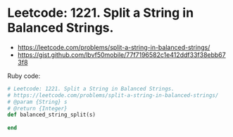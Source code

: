 # Leetcode: 1221. Split a String in Balanced Strings.

- https://leetcode.com/problems/split-a-string-in-balanced-strings/
- https://gist.github.com/lbvf50mobile/77f7196582c1e412ddf33f38ebb673f8

Ruby code:
```Ruby
# Leetcode: 1221. Split a String in Balanced Strings.
# https://leetcode.com/problems/split-a-string-in-balanced-strings/
# @param {String} s
# @return {Integer}
def balanced_string_split(s)
    
end
```